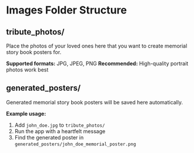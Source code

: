 # Images Folder Structure

## tribute_photos/
Place the photos of your loved ones here that you want to create memorial story book posters for.

**Supported formats:** JPG, JPEG, PNG
**Recommended:** High-quality portrait photos work best

## generated_posters/
Generated memorial story book posters will be saved here automatically.

**Example usage:**
1. Add `john_doe.jpg` to `tribute_photos/`
2. Run the app with a heartfelt message
3. Find the generated poster in `generated_posters/john_doe_memorial_poster.png`